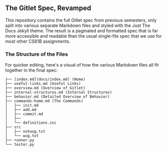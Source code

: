 ## The Gitlet Spec, Revamped

This repository contains the full Gitlet spec from previous semesters, only split into
various separate Markdown files and styled with the Just The Docs Jekyll theme. The
result is a paginated and formatted spec that is far more accessible and readable than
the usual single-file spec that we use for most other CS61B assignments.

### The Structure of the Files

For quicker editing, here's a visual of how the various Markdown files all fit together
in the final spec:

    ├── [index.md](docs/index.md) (Home)
    ├── useful-links.md (Useful Links)
    ├── overview.md (Overview of Gitlet)
    ├── internal-structures.md (Internal Structures)
    ├── behavior.md (Detailed Overview of Behavior)
    ├── commands-home.md (The Commands)                         
    │   ├── init.md          
    │   ├── add.md
    │   ├── commit.md
    │   ├── 
    │   └── definitions.inc
    ├── src                              
    │   ├── notwug.txt
    │   └── wug.txt
    ├── runner.py                        
    └── tester.py                       
